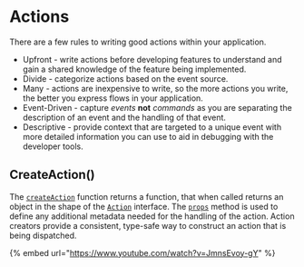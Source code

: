 # Actions

There are a few rules to writing good actions within your application.

* Upfront - write actions before developing features to understand and gain a shared knowledge of the feature being implemented.
* Divide - categorize actions based on the event source.
* Many - actions are inexpensive to write, so the more actions you write, the better you express flows in your application.
* Event-Driven - capture _events_ **not** _commands_ as you are separating the description of an event and the handling of that event.
* Descriptive - provide context that are targeted to a unique event with more detailed information you can use to aid in debugging with the developer tools.

## CreateAction\(\)

The [`createAction`](https://ngrx.io/api/store/createAction) function returns a function, that when called returns an object in the shape of the [`Action`](https://ngrx.io/api/store/Action) interface. The [`props`](https://ngrx.io/api/store/props) method is used to define any additional metadata needed for the handling of the action. Action creators provide a consistent, type-safe way to construct an action that is being dispatched.



{% embed url="https://www.youtube.com/watch?v=JmnsEvoy-gY" %}



